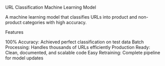 URL Classification Machine Learning Model

A machine learning model that classifies URLs into product and non-product categories with high accuracy.

Features

100% Accuracy: Achieved perfect classification on test data
Batch Processing: Handles thousands of URLs efficiently Production Ready: Clean, documented, and scalable code
Easy Retraining: Complete pipeline for model updates